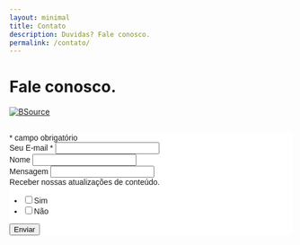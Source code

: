 ```yaml
---
layout: minimal
title: Contato
description: Duvidas? Fale conosco.
permalink: /contato/
---
```


<div class="row">
  <div class="col-12 text-center">
    <h1>Fale conosco.</h1>
</div>

<a href="https://www.bsource.com.br/pt/"><img src="https://res.cloudinary.com/dmmimj8jp/image/upload/v1565359979/BS_lc99je.png" alt="BSource" title="Venha conhecer nosso site" class="responsive1"></a>

<!-- Begin Mailchimp Signup Form -->
<link href="//cdn-images.mailchimp.com/embedcode/classic-10_7.css" rel="stylesheet" type="text/css">
<style type="text/css">
	#mc_embed_signup{background:#fff; clear:left; font:14px Helvetica,Arial,sans-serif; }
	/* Add your own Mailchimp form style overrides in your site stylesheet or in this style block.
	   We recommend moving this block and the preceding CSS link to the HEAD of your HTML file. */
</style>
<div id="mc_embed_signup">
<form action="https://bsource.us19.list-manage.com/subscribe/post?u=4d7d6690bbf57af15d4563d58&amp;id=fa3667bf0a" method="post" id="mc-embedded-subscribe-form" name="mc-embedded-subscribe-form" class="validate" target="_blank" novalidate>
    <div id="mc_embed_signup_scroll">
	<h2></h2>
<div class="indicates-required"><span class="asterisk">*</span> campo obrigatório</div>
<div class="mc-field-group">
	<label for="mce-EMAIL">Seu E-mail  <span class="asterisk">*</span>
</label>
	<input type="email" value="" name="EMAIL" class="required email" id="mce-EMAIL">
</div>
<div class="mc-field-group">
	<label for="mce-FNAME">Nome</label>
	<input type="text" value="" name="FNAME" class="" id="mce-FNAME">
</div>
<div class="mc-field-group">
	<label for="mce-MMERGE6">Mensagem</label>
	<input type="text" value="" name="MMERGE6" class="" id="mce-MMERGE6">
</div>
<div class="mc-field-group input-group">
     <label>Receber nossas atualizações de conteúdo.</label>
     <br>
    <ul><li><input type="checkbox" value="1" name="group[3559][1]" id="mce-group[3559]-3559-0"><label for="mce-group[3559]-3559-0">Sim</label></li>
<li><input type="checkbox" value="2" name="group[3559][2]" id="mce-group[3559]-3559-1"><label for="mce-group[3559]-3559-1">Não</label></li>
</ul>
</div>
	<div id="mce-responses" class="clear">
		<div class="response" id="mce-error-response" style="display:none"></div>
		<div class="response" id="mce-success-response" style="display:none"></div>
	</div>    <!-- real people should not fill this in and expect good things - do not remove this or risk form bot signups-->
    <div style="position: absolute; left: -5000px;" aria-hidden="true"><input type="text" name="b_4d7d6690bbf57af15d4563d58_fa3667bf0a" tabindex="-1" value=""></div>
    <div class="clear"><input type="submit" value="Enviar" name="Enviar" id="mc-embedded-subscribe" class="button"></div>
    </div>
</form>
</div>
<!--End mc_embed_signup-->
